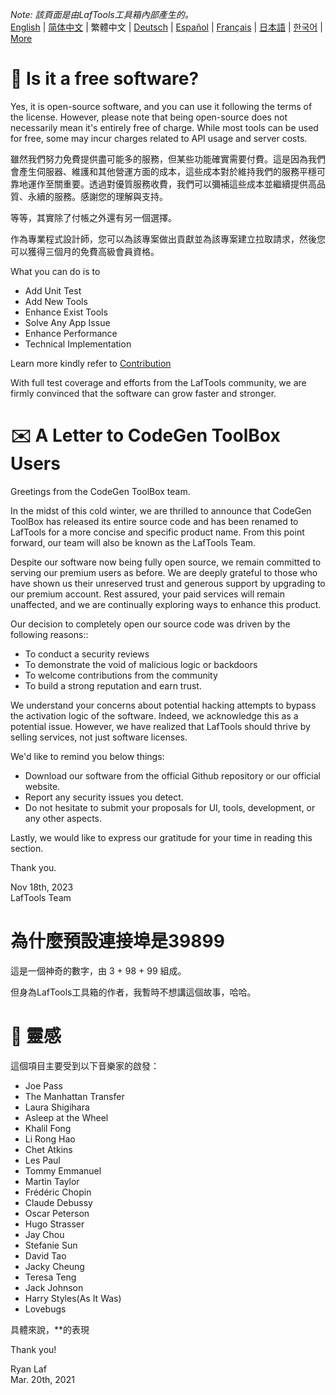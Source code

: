 <i>Note: 該頁面是由LafTools工具箱內部產生的。</i> <br/> [English](/docs/en_US)  |  [简体中文](/docs/zh_CN)  |  繁體中文  |  [Deutsch](/docs/de)  |  [Español](/docs/es)  |  [Français](/docs/fr)  |  [日本語](/docs/ja)  |  [한국어](/docs/ko) | [More](/docs/) <br/>

# 🙋 Is it a free software?

Yes, it is open-source software, and you can use it following the terms of the license. However, please note that being open-source does not necessarily mean it's entirely free of charge. While most tools can be used for free, some may incur charges related to API usage and server costs.

雖然我們努力免費提供盡可能多的服務，但某些功能確實需要付費。這是因為我們會產生伺服器、維護和其他營運方面的成本，這些成本對於維持我們的服務平穩可靠地運作至關重要。透過對優質服務收費，我們可以彌補這些成本並繼續提供高品質、永續的服務。感謝您的理解與支持。

等等，其實除了付帳之外還有另一個選擇。

作為專業程式設計師，您可以為該專案做出貢獻並為該專案建立拉取請求，然後您可以獲得三個月的免費高級會員資格。

What you can do is to

- Add Unit Test
- Add New Tools
- Enhance Exist Tools
- Solve Any App Issue
- Enhance Performance
- Technical Implementation

Learn more kindly refer to [Contribution](CONTRIBUTION.md)

With full test coverage and efforts from the LafTools community, we are firmly convinced that the software can grow faster and stronger.

# ✉️ A Letter to CodeGen ToolBox Users

Greetings from the CodeGen ToolBox team.

In the midst of this cold winter, we are thrilled to announce that CodeGen ToolBox has released its entire source code and has been renamed to LafTools for a more concise and specific product name. From this point forward, our team will also be known as the LafTools Team.

Despite our software now being fully open source, we remain committed to serving our premium users as before. We are deeply grateful to those who have shown us their unreserved trust and generous support by upgrading to our premium account. Rest assured, your paid services will remain unaffected, and we are continually exploring ways to enhance this product.

Our decision to completely open our source code was driven by the following reasons::

- To conduct a security reviews
- To demonstrate the void of malicious logic or backdoors
- To welcome contributions from the community
- To build a strong reputation and earn trust.

We understand your concerns about potential hacking attempts to bypass the activation logic of the software. Indeed, we acknowledge this as a potential issue. However, we have realized that LafTools should thrive by selling services, not just software licenses.

We'd like to remind you below things:

- Download our software from the official Github repository or our official website.
- Report any security issues you detect.
- Do not hesitate to submit your proposals for UI, tools, development, or any other aspects.

Lastly, we would like to express our gratitude for your time in reading this section.

Thank you.

Nov 18th, 2023  
LafTools Team

# 為什麼預設連接埠是39899

這是一個神奇的數字，由 3 + 98 + 99 組成。

但身為LafTools工具箱的作者，我暫時不想講這個故事，哈哈。

# 🎷 靈感

這個項目主要受到以下音樂家的啟發：

- Joe Pass
- The Manhattan Transfer
- Laura Shigihara
- Asleep at the Wheel
- Khalil Fong
- Li Rong Hao
- Chet Atkins
- Les Paul
- Tommy Emmanuel
- Martin Taylor
- Frédéric Chopin
- Claude Debussy
- Oscar Peterson
- Hugo Strasser
- Jay Chou
- Stefanie Sun
- David Tao
- Jacky Cheung
- Teresa Teng
- Jack Johnson
- Harry Styles(As It Was)
- Lovebugs

具體來說，**的表現

Thank you!

Ryan Laf  
Mar. 20th, 2021
